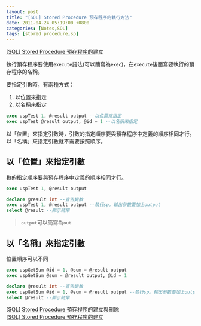 ```yaml
---
layout: post
title: "[SQL] Stored Procedure 預存程序的執行方法"
date: 2011-04-24 05:19:00 +0800
categories: [Notes,SQL]
tags: [stored procedure,sp]
---
```


[[SQL] Stored Procedure 預存程序的建立](https://riivalin.github.io/posts/2011/04/sql-77/)

執行預存程序要使用`execute`語法(可以簡寫為`exec`)，在`execute`後面寫要執行的預存程序的名稱。        

要指定引數時，有兩種方式：
1. 以位置來指定
2. 以名稱來指定

```sql
exec uspTest 1, @result output --以位置來指定
exec uspTest @result output, @id = 1 --以名稱來指定
```

以「位置」來指定引數時，引數的指定順序要與預存程序中定義的順序相同才行。        
以「名稱」來指定引數就不需要按照順序。

## 以「位置」來指定引數

數的指定順序要與預存程序中定義的順序相同才行。

```sql
exec uspTest 1, @result output
```

```sql
declare @result int --宣告變數
exec uspTest 1, @result output --執行sp。輸出參數要加上output
select @result --顯示結果
```
> `output`可以簡寫為`out`

## 以「名稱」來指定引數

位置順序可以不同

```sql
exec uspGetSum @id = 1, @sum = @result output
exec uspGetSum @sum = @result output, @id = 1
```

```sql
declare @result int --宣告變數
exec uspGetSum @id = 1, @sum = @result output --執行sp。輸出參數要加上output
select @result --顯示結果
```


[[SQL] Stored Procedure 預存程序的建立與刪除](https://riivalin.github.io/posts/2011/04/sql-58/)		
[[SQL] Stored Procedure 預存程序的建立](https://riivalin.github.io/posts/2011/04/sql-77/)		